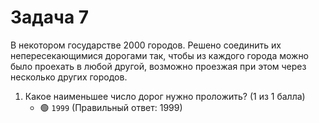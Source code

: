# Задача 7

В некотором государстве 2000 городов. Решено соединить их непересекающимися дорогами так, чтобы из каждого города можно было проехать в любой другой, возможно проезжая при этом через несколько других городов.

1. Какое наименьшее число дорог нужно проложить? (1 из 1 балла)
   * 🟢 `1999` (Правильный ответ: 1999)
